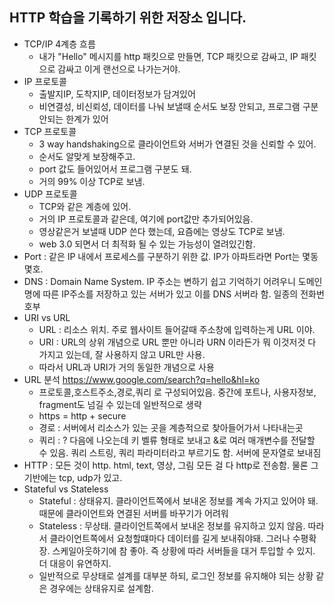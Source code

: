 HTTP 학습을 기록하기 위한 저장소 입니다.
---------------
- TCP/IP 4계층 흐름
  - 내가 "Hello" 메시지를 http 패킷으로 만들면, TCP 패킷으로 감싸고, IP 패킷으로 감싸고 이게 랜선으로 나가는거야.
- IP 프로토콜
  - 출발지IP, 도착지IP, 데이터정보가 담겨있어
  - 비연결성, 비신뢰성, 데이터를 나눠 보낼때 순서도 보장 안되고, 프로그램 구분 안되는 한계가 있어
- TCP 프로토콜
  - 3 way handshaking으로 클라이언트와 서버가 연결된 것을 신뢰할 수 있어.
  - 순서도 알맞게 보장해주고.
  - port 값도 들어있어서 프로그램 구분도 돼.
  - 거의 99% 이상 TCP로 보냄.
- UDP 프로토콜
  - TCP와 같은 계층에 있어.
  - 거의 IP 프로토콜과 같은데, 여기에 port값만 추가되어있음.
  - 영상같은거 보낼때 UDP 쓴다 했는데, 요즘에는 영상도 TCP로 보냄. 
  - web 3.0 되면서 더 최적화 될 수 있는 가능성이 열려있긴함.
- Port : 같은 IP 내에서 프로세스를 구분하기 위한 값. IP가 아파트라면 Port는 몇동 몇호.
- DNS : Domain Name System. IP 주소는 변하기 쉽고 기억하기 어려우니 도메인명에 따른 IP주소를 저장하고 있는 서버가 있고 이를 DNS 서버라 함. 일종의 전화번호부
- URI vs URL
  - URL : 리소스 위치. 주로 웹사이트 들어갈때 주소창에 입력하는게 URL 이야.
  - URI : URL의 상위 개념으로 URL 뿐만 아니라 URN 이라든가 뭐 이것저것 다 가지고 있는데, 잘 사용하지 않고 URL만 사용.
  - 따라서 URL과 URI가 거의 동일한 개념으로 사용
- URL 분석 https://www.google.com/search?q=hello&hl=ko
  - 프로토콜,호스트주소,경로,쿼리 로 구성되어있음. 중간에 포트나, 사용자정보, fragment도 넘길 수 있는데 일반적으로 생략
  - https = http + secure
  - 경로 : 서버에서 리소스가 있는 곳을 계층적으로 찾아들어가서 나타내는곳
  - 쿼리 : ? 다음에 나오는데 키 벨류 형태로 보내고 &로 여러 매개변수를 전달할 수 있음. 쿼리 스트링, 쿼리 파라미터라고 부르기도 함. 서버에 문자열로 보내짐
- HTTP : 모든 것이 http. html, text, 영상, 그림 모든 걸 다 http로 전송함. 물론 그 기반에는 tcp, udp가 있고.
- Stateful vs Stateless
  - Stateful : 상태유지. 클라이언트쪽에서 보내온 정보를 계속 가지고 있어야 돼. 때문에 클라이언트와 연결된 서버를 바꾸기가 어려워
  - Stateless : 무상태. 클라이언트쪽에서 보내온 정보를 유지하고 있지 않음. 따라서 클라이언트쪽에서 요청할떄마다 데이터를 길게 보내줘야돼. 그러나 수평확장. 스케일아웃하기에 참 좋아. 즉 상황에 따라 서버들을 대거 투입할 수 있지. 더 대응이 유연하지.
  - 일반적으로 무상태로 설계를 대부분 하되, 로그인 정보를 유지해야 되는 상황 같은 경우에는 상태유지로 설계함. 
 
